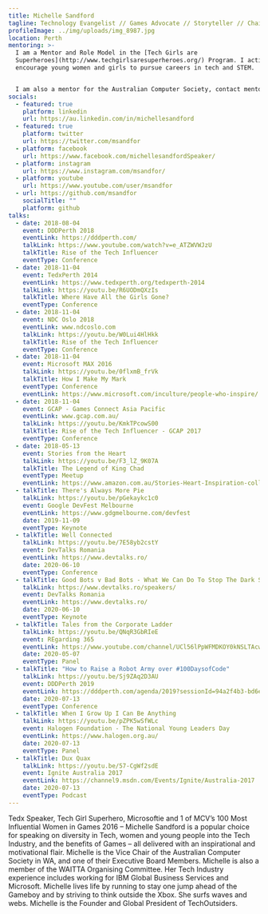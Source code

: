 ```yaml
---
title: Michelle Sandford
tagline: Technology Evangelist // Games Advocate // Storyteller // Chairman
profileImage: ../img/uploads/img_8987.jpg
location: Perth
mentoring: >-
  I am a Mentor and Role Model in the [Tech Girls are
  Superheroes](http://www.techgirlsaresuperheroes.org/) Program. I actively
  encourage young women and girls to pursue careers in tech and STEM.


  I am also a mentor for the Australian Computer Society, contact mentoring@acs.org.au for details
socials:
  - featured: true
    platform: linkedin
    url: https://au.linkedin.com/in/michellesandford
  - featured: true
    platform: twitter
    url: https://twitter.com/msandfor
  - platform: facebook
    url: https://www.facebook.com/michellesandfordSpeaker/
  - platform: instagram
    url: https://www.instagram.com/msandfor/
  - platform: youtube
    url: https://www.youtube.com/user/msandfor
  - url: https://github.com/msandfor
    socialTitle: ""
    platform: github
talks:
  - date: 2018-08-04
    event: DDDPerth 2018
    eventLink: https://dddperth.com/
    talkLink: https://www.youtube.com/watch?v=e_ATZWVWJzU
    talkTitle: Rise of the Tech Influencer
    eventType: Conference
  - date: 2018-11-04
    event: TedxPerth 2014
    eventLink: https://www.tedxperth.org/tedxperth-2014
    talkLink: https://youtu.be/R6UODmQXzIs
    talkTitle: Where Have All the Girls Gone?
    eventType: Conference
  - date: 2018-11-04
    event: NDC Oslo 2018
    eventLink: www.ndcoslo.com
    talkLink: https://youtu.be/W0Lui4HlHkk
    talkTitle: Rise of the Tech Influencer
    eventType: Conference
  - date: 2018-11-04
    event: Microsoft MAX 2016
    talkLink: https://youtu.be/0flxmB_frVk
    talkTitle: How I Make My Mark
    eventType: Conference
    eventLink: https://www.microsoft.com/inculture/people-who-inspire/
  - date: 2018-11-04
    event: GCAP - Games Connect Asia Pacific
    eventLink: www.gcap.com.au/
    talkLink: https://youtu.be/KmkTPcowS00
    talkTitle: Rise of the Tech Influencer - GCAP 2017
    eventType: Conference
  - date: 2018-05-13
    event: Stories from the Heart
    talkLink: https://youtu.be/F3_lZ_9K07A
    talkTitle: The Legend of King Chad
    eventType: Meetup
    eventLink: https://www.amazon.com.au/Stories-Heart-Inspiration-collection-stories-ebook/dp/B0798KK5YZ
  - talkTitle: There's Always More Pie
    talkLink: https://youtu.be/pGekaykc1c0
    event: Google DevFest Melbourne
    eventLink: https://www.gdgmelbourne.com/devfest
    date: 2019-11-09
    eventType: Keynote
  - talkTitle: Well Connected
    talkLink: https://youtu.be/7E58yb2cstY
    event: DevTalks Romania
    eventLink: https://www.devtalks.ro/
    date: 2020-06-10
    eventType: Conference
  - talkTitle: Good Bots v Bad Bots - What We Can Do To Stop The Dark Side From Winning
    talkLink: https://www.devtalks.ro/speakers/
    event: DevTalks Romania
    eventLink: https://www.devtalks.ro/
    date: 2020-06-10
    eventType: Keynote
  - talkTitle: Tales from the Corporate Ladder
    talkLink: https://youtu.be/QNqR3GbRIeE
    event: REgarding 365
    eventLink: https://www.youtube.com/channel/UCl56lPpWFMDKOY0kNSLTAcw
    date: 2020-05-07
    eventType: Panel
  - talkTitle: "How to Raise a Robot Army over #100DaysofCode"
    talkLink: https://youtu.be/Sj9ZAq2D3AU
    event: DDDPerth 2019
    eventLink: https://dddperth.com/agenda/2019?sessionId=94a2f4b3-bd6e-4eb6-9917-baa3bcb3d41f
    date: 2020-07-13
    eventType: Conference
  - talkTitle: When I Grow Up I Can Be Anything
    talkLink: https://youtu.be/pZPK5wSfWLc
    event: Halogen Foundation - The National Young Leaders Day
    eventLink: https://www.halogen.org.au/
    date: 2020-07-13
    eventType: Panel
  - talkTitle: Dux Quax
    talkLink: https://youtu.be/57-CgWf2sdE
    event: Ignite Australia 2017
    eventLink: https://channel9.msdn.com/Events/Ignite/Australia-2017
    date: 2020-07-13
    eventType: Podcast
---
```


Tedx Speaker, Tech Girl Superhero, Microsoftie and 1 of MCV’s 100 Most Influential Women in Games 2016 – Michelle Sandford is a popular choice for speaking on diversity in Tech, women and young people into the Tech Industry, and the benefits of Games – all delivered with an inspirational and motivational flair. Michelle is the Vice Chair of the Australian Computer Society in WA, and one of their Executive Board Members. Michelle is also a member of the WAITTA Organising Committee. Her Tech Industry experience includes working for IBM Global Business Services and Microsoft. Michelle lives life by running to stay one jump ahead of the Gameboy and by striving to think outside the Xbox. She surfs waves and webs. Michelle is the Founder and Global President of TechOutsiders.
